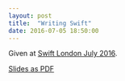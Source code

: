 ```yaml
---
layout: post
title:  "Writing Swift"
date: 2016-07-05 18:50:00
---
```


Given at [Swift London July 2016](http://www.meetup.com/swiftlondon/events/232249328/).

<script async class="speakerdeck-embed" data-id="439876f86e074be4991fbb24879b2f81" data-ratio="1.77777777777778" src="//speakerdeck.com/assets/embed.js"></script>

[Slides as PDF](/assets/writing-swift.pdf)

